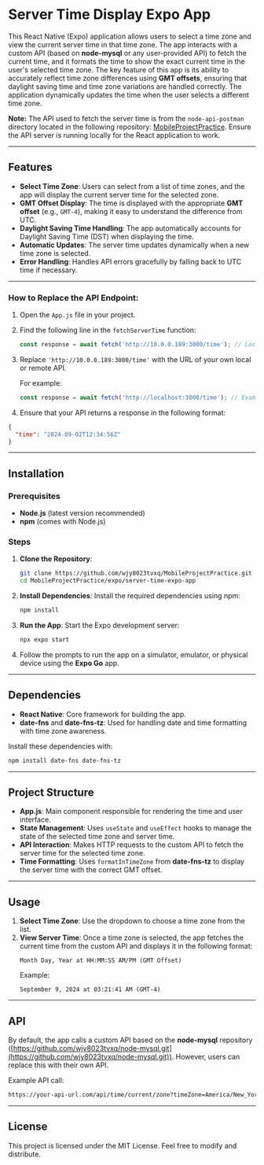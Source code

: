 
# Server Time Display Expo App

This React Native (Expo) application allows users to select a time zone and view the current server time in that time zone. The app interacts with a custom API (based on **node-mysql** or any user-provided API) to fetch the current time, and it formats the time to show the exact current time in the user's selected time zone. The key feature of this app is its ability to accurately reflect time zone differences using **GMT offsets**, ensuring that daylight saving time and time zone variations are handled correctly. The application dynamically updates the time when the user selects a different time zone.

**Note:** The API used to fetch the server time is from the `node-api-postman` directory located in the following repository: [MobileProjectPractice](https://github.com/wjy8023tvxq/MobileProjectPractice.git). Ensure the API server is running locally for the React application to work.

---

## Features

- **Select Time Zone**: Users can select from a list of time zones, and the app will display the current server time for the selected zone.
- **GMT Offset Display**: The time is displayed with the appropriate **GMT offset** (e.g., `GMT-4`), making it easy to understand the difference from UTC.
- **Daylight Saving Time Handling**: The app automatically accounts for Daylight Saving Time (DST) when displaying the time.
- **Automatic Updates**: The server time updates dynamically when a new time zone is selected.
- **Error Handling**: Handles API errors gracefully by falling back to UTC time if necessary.

---

### **How to Replace the API Endpoint**:

1. Open the `App.js` file in your project.
2. Find the following line in the `fetchServerTime` function:

   ```javascript
   const response = await fetch('http://10.0.0.189:3000/time'); // Local IP address
   ```

3. Replace `'http://10.0.0.189:3000/time'` with the URL of your own local or remote API.

   For example:

   ```javascript
   const response = await fetch('http://localhost:3000/time'); // Example for local setup
   ```

4. Ensure that your API returns a response in the following format:

```json
{
  "time": "2024-09-02T12:34:56Z"
}
```

---

## Installation

### Prerequisites
- **Node.js** (latest version recommended)
- **npm** (comes with Node.js)

### Steps
1. **Clone the Repository**:
   ```bash
   git clone https://github.com/wjy8023tvxq/MobileProjectPractice.git
   cd MobileProjectPractice/expo/server-time-expo-app
   ```

2. **Install Dependencies**:
   Install the required dependencies using npm:
   ```bash
   npm install
   ```

3. **Run the App**:
   Start the Expo development server:
   ```bash
   npx expo start
   ```

4. Follow the prompts to run the app on a simulator, emulator, or physical device using the **Expo Go** app.

---

## Dependencies

- **React Native**: Core framework for building the app.
- **date-fns** and **date-fns-tz**: Used for handling date and time formatting with time zone awareness.

Install these dependencies with:

```bash
npm install date-fns date-fns-tz
```

---

## Project Structure

- **App.js**: Main component responsible for rendering the time and user interface.
- **State Management**: Uses `useState` and `useEffect` hooks to manage the state of the selected time zone and server time.
- **API Interaction**: Makes HTTP requests to the custom API to fetch the server time for the selected time zone.
- **Time Formatting**: Uses `formatInTimeZone` from **date-fns-tz** to display the server time with the correct GMT offset.

---

## Usage

1. **Select Time Zone**: Use the dropdown to choose a time zone from the list.
2. **View Server Time**: Once a time zone is selected, the app fetches the current time from the custom API and displays it in the following format:
   ```
   Month Day, Year at HH:MM:SS AM/PM (GMT Offset)
   ```
   Example:
   ```
   September 9, 2024 at 03:21:41 AM (GMT-4)
   ```

---

## API

By default, the app calls a custom API based on the **node-mysql** repository ([https://github.com/wjy8023tvxq/node-mysql.git](https://github.com/wjy8023tvxq/node-mysql.git)). However, users can replace this with their own API.

Example API call:
```bash
https://your-api-url.com/api/time/current/zone?timeZone=America/New_York
```

---

## License

This project is licensed under the MIT License. Feel free to modify and distribute.
